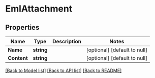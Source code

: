 # EmlAttachment

## Properties
Name | Type | Description | Notes
------------ | ------------- | ------------- | -------------
**Name** | **string** |  | [optional] [default to null]
**Content** | **string** |  | [optional] [default to null]

[[Back to Model list]](../README.md#documentation-for-models) [[Back to API list]](../README.md#documentation-for-api-endpoints) [[Back to README]](../README.md)


